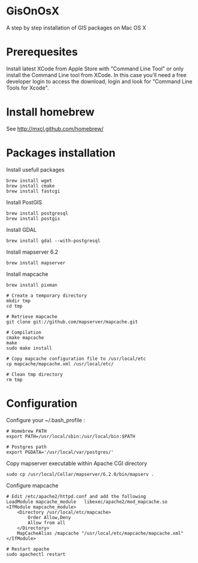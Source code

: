 GisOnOsX
========

A step by step installation of GIS packages on Mac OS X 

Prerequesites
=============

Install latest XCode from Apple Store with "Command Line Tool" or only install the Command Line tool from XCode.
In this case you'll need a free developer login to access the download, login and look for "Command Line Tools for Xcode".


Install homebrew
================

See http://mxcl.github.com/homebrew/


Packages installation
=====================

Install usefull packages

    brew install wget
    brew install cmake
    brew install fastcgi
    
Install PostGIS

    brew install postgresql
    brew install postgis
        
Install GDAL

    brew install gdal --with-postgresql
    
Install mapserver 6.2

    brew install mapserver

Install mapcache

    brew install pixman
    
    # Create a temporary directory
    mkdir tmp
    cd tmp
    
    # Retrieve mapcache
    git clone git://github.com/mapserver/mapcache.git
    
    # Compilation
    cmake mapcache
    make
    sudo make install
    
    # Copy mapcache configuration file to /usr/local/etc
    cp mapcache/mapcache.xml /usr/local/etc/
    
    # Clean tmp directory
    rm tmp
    
Configuration
=============

Configure your ~/.bash_profile :

    # Homebrew PATH
    export PATH=/usr/local/sbin:/usr/local/bin:$PATH

    # Postgres path
    export PGDATA='/usr/local/var/postgres/'
    
Copy mapserver executable within Apache CGI directory

    sudo cp /usr/local/Cellar/mapserver/6.2.0/bin/mapserv .
    
Configure mapcache
    
    # Edit /etc/apache2/httpd.conf and add the following
    LoadModule mapcache_module   libexec/apache2/mod_mapcache.so
    <IfModule mapcache_module>
        <Directory /usr/local/etc/mapcache>
            Order Allow,Deny
            Allow from all
        </Directory>
        MapCacheAlias /mapcache "/usr/local/etc/mapcache/mapcache.xml"
    </IfModule>
    
    # Restart apache
    sudo apachectl restart
    
    

